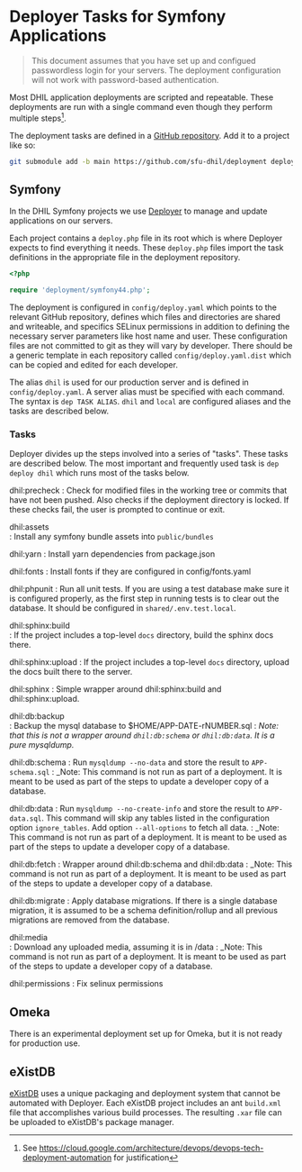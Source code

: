 # Deployer Tasks for Symfony Applications

> This document assumes that you have set up and configued passwordless login for your servers. The deployment configuration will not work with password-based authentication.

Most DHIL application deployments are scripted and repeatable. These deployments are run with a single command even though they perform multiple steps[^n1].

The deployment tasks are defined in a [GitHub repository][dep-repo]. Add it to a project like so:

```sh
git submodule add -b main https://github.com/sfu-dhil/deployment deployment
```

## Symfony
In the DHIL Symfony projects we use [Deployer][deployer] to manage and update applications on our servers.

Each project contains a `deploy.php` file in its root which is where Deployer expects to find everything it needs. These `deploy.php` files import the task definitions in the appropriate file in the deployment repository.
```php
<?php

require 'deployment/symfony44.php';
```

The deployment is configured in `config/deploy.yaml` which points to the relevant GitHub repository, defines which files and directories are shared and writeable, and specifics SELinux permissions in addition to defining the necessary server parameters like host name and user. These configuration files are not committed to git as they will vary by developer. There should be a generic template in each repository called `config/deploy.yaml.dist` which can be copied and edited for each developer.

The alias `dhil` is used for our production server and is defined in `config/deploy.yaml`. A server alias must be specified with each command. The syntax is `dep TASK ALIAS`. `dhil` and `local` are configured aliases and the tasks are described below.

### Tasks
Deployer divides up the steps involved into a series of "tasks". These tasks are described below. The most important and frequently used task is `dep deploy dhil` which runs most of the tasks below.

dhil:precheck
: Check for modified files in the working tree or commits that have not been pushed. Also checks if the deployment directory is locked. If these checks fail, the user is prompted to continue or exit.

dhil:assets        
: Install any symfony bundle assets into `public/bundles`

dhil:yarn
: Install yarn dependencies from package.json

dhil:fonts
: Install fonts if they are configured in config/fonts.yaml

dhil:phpunit
: Run all unit tests. If you are using a test database make sure it is configured properly, as the first step in running tests is to clear out the database. It should be configured in `shared/.env.test.local`.

dhil:sphinx:build  
: If the project includes a top-level `docs` directory, build the sphinx docs there.

dhil:sphinx:upload
: If the project includes a top-level `docs` directory, upload the docs built there to the server.

dhil:sphinx
: Simple wrapper around dhil:sphinx:build and dhil:sphinx:upload.

dhil:db:backup     
: Backup the mysql database to $HOME/APP-DATE-rNUMBER.sql
: _Note: that this is not a wrapper around `dhil:db:schema` or `dhil:db:data`. It is a pure mysqldump._

dhil:db:schema
: Run `mysqldump --no-data` and store the result to `APP-schema.sql`
: _Note: This command is not run as part of a deployment. It is meant to be used as part of the steps to update a developer copy of a database.

dhil:db:data
: Run `mysqldump --no-create-info` and store the result to `APP-data.sql`. This command will skip any tables listed in the configuration option `ignore_tables`. Add option `--all-options` to fetch all data.
: _Note: This command is not run as part of a deployment. It is meant to be used as part of the steps to update a developer copy of a database.

dhil:db:fetch
: Wrapper around dhil:db:schema and dhil:db:data
: _Note: This command is not run as part of a deployment. It is meant to be used as part of the steps to update a developer copy of a database.

dhil:db:migrate
: Apply database migrations. If there is a single database migration, it is assumed to be a schema definition/rollup and all previous migrations are removed from the database.

dhil:media         
: Download any uploaded media, assuming it is in /data
: _Note: This command is not run as part of a deployment. It is meant to be used as part of the steps to update a developer copy of a database.

dhil:permissions
: Fix selinux permissions

## Omeka
There is an experimental deployment set up for Omeka, but it is not ready for production use.

## eXistDB
[eXistDB][existdb] uses a unique packaging and deployment system that cannot be automated with Deployer. Each eXistDB project includes an ant `build.xml` file that accomplishes various build processes. The resulting `.xar` file can be uploaded to eXistDB's package manager.

[^n1]: See https://cloud.google.com/architecture/devops/devops-tech-deployment-automation for justification

[existdb]: http://exist-db.org/exist/apps/homepage/index.html
[dep-repo]: https://github.com/orgs/sfu-dhil/deployment
[deployer]: https://deployer.org
